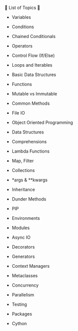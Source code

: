 📘 List of Topics 📘
- Variables
- Conditions
- Chained Conditionals
- Operators
- Control Flow (If/Else)
- Loops and Iterables
- Basic Data Structures
- Functions
- Mutable vs Immutable
- Common Methods
- File IO

- Object Oriented Programming
- Data Structures
- Comprehensions 
- Lambda Functions
- Map, Filter
- Collections
- *args & **kwargs
- Inheritance
- Dunder Methods
- PIP
- Environments
- Modules
- Async IO

- Decorators
- Generators 
- Context Managers
- Metaclasses
- Concurrency 
- Parallelism 
- Testing
- Packages
- Cython